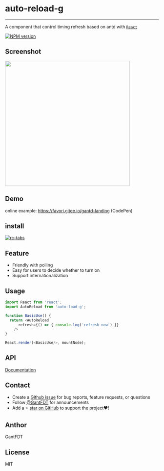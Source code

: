 # auto-reload-g

---
A component that control timing refresh based on antd with [`React`](https://facebook.github.io/react/)

[![NPM version][npm-image]][npm-url]

[npm-image]: https://img.shields.io/npm/v/auto-reload-g.svg
[npm-url]: https://www.npmjs.com/package/auto-reload-g

## Screenshot

<img src='https://zos.alipayobjects.com/rmsportal/JwLASrsOYJuFRIt.png' width='408'>

## Demo

online example: https://favori.gitee.io/gantd-landing (CodePen)

## install

[![rc-tabs](https://nodei.co/npm/auto-reload-g.png)](https://npmjs.org/package/auto-reload-g)

## Feature

- Friendly with polling
- Easy for users to decide whether to turn on
- Support internationalization

## Usage

```js
import React from 'react';
import AutoReload from 'auto-load-g';

function BasicUse() {
  return <AutoReload
      refresh={() => { console.log('refresh now') }}
    />
}

React.render(<BasicUse/>, mountNode);
```

## API

[Documentation](https://jhildenbiddle.github.io/css-vars-ponyfill)

## Contact

- Create a [Github issue](https://github.com/jhildenbiddle/css-vars-ponyfill/issues) for bug reports, feature requests, or questions
- Follow [@GantFDT](https://twitter.com/jhildenbiddle) for announcements
- Add a ⭐️ [star on GitHub](https://github.com/jhildenbiddle/css-vars-ponyfill) to support the project❤️!

## Anthor 

GantFDT

## License

MIT